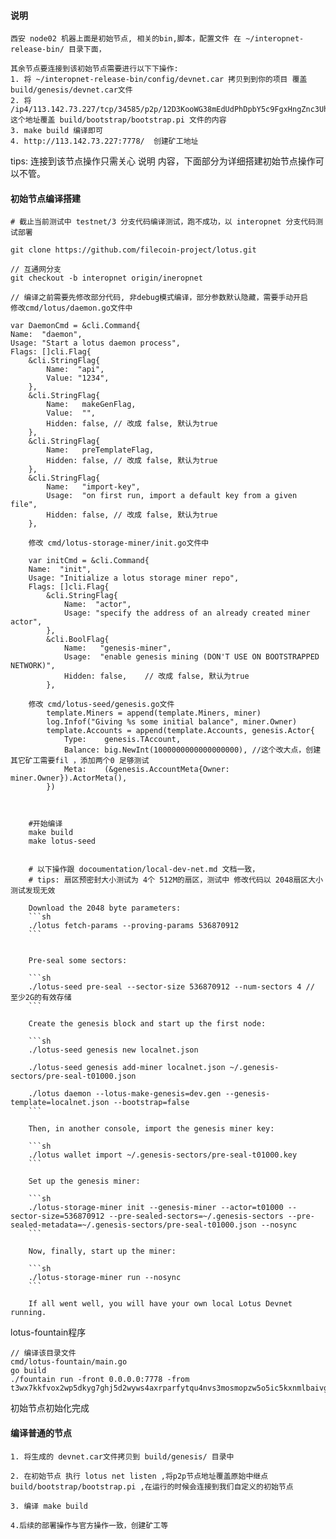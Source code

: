 #### 说明

    西安 node02 机器上面是初始节点, 相关的bin,脚本，配置文件 在 ~/interopnet-release-bin/ 目录下面，
    
    其余节点要连接到该初始节点需要进行以下下操作:
    1. 将 ~/interopnet-release-bin/config/devnet.car 拷贝到到你的项目 覆盖 build/genesis/devnet.car文件
    2. 将 /ip4/113.142.73.227/tcp/34585/p2p/12D3KooWG38mEdUdPhDpbY5c9FgxHngZnc3UhWsp4SC9sBgJTyH2    这个地址覆盖 build/bootstrap/bootstrap.pi 文件的内容
    3. make build 编译即可
    4. http://113.142.73.227:7778/  创建矿工地址
   

tips: 连接到该节点操作只需关心 说明 内容，下面部分为详细搭建初始节点操作可以不管。

#### 初始节点编译搭建

    # 截止当前测试中 testnet/3 分支代码编译测试，跑不成功，以 interopnet 分支代码测试部署

    git clone https://github.com/filecoin-project/lotus.git
    
    // 互通网分支
    git checkout -b interopnet origin/ineropnet

    // 编译之前需要先修改部分代码, 非debug模式编译，部分参数默认隐藏，需要手动开启
    修改cmd/lotus/daemon.go文件中

    var DaemonCmd = &cli.Command{
	Name:  "daemon",
	Usage: "Start a lotus daemon process",
	Flags: []cli.Flag{
		&cli.StringFlag{
			Name:  "api",
			Value: "1234",
		},
		&cli.StringFlag{
			Name:   makeGenFlag,
			Value:  "",
			Hidden: false, // 改成 false, 默认为true
		},
		&cli.StringFlag{
			Name:   preTemplateFlag,
			Hidden: false, // 改成 false, 默认为true
		},
		&cli.StringFlag{
			Name:   "import-key",
			Usage:  "on first run, import a default key from a given file",
			Hidden: false, // 改成 false, 默认为true
		},

        修改 cmd/lotus-storage-miner/init.go文件中
    
        var initCmd = &cli.Command{
        Name:  "init",
        Usage: "Initialize a lotus storage miner repo",
        Flags: []cli.Flag{
            &cli.StringFlag{
                Name:  "actor",
                Usage: "specify the address of an already created miner actor",
            },
            &cli.BoolFlag{
                Name:   "genesis-miner",
                Usage:  "enable genesis mining (DON'T USE ON BOOTSTRAPPED NETWORK)",
                Hidden: false,    // 改成 false, 默认为true
            },

        修改 cmd/lotus-seed/genesis.go文件
        	template.Miners = append(template.Miners, miner)
			log.Infof("Giving %s some initial balance", miner.Owner)
			template.Accounts = append(template.Accounts, genesis.Actor{
				Type:    genesis.TAccount,
				Balance: big.NewInt(1000000000000000000), //这个改大点，创建其它矿工需要fil ，添加两个0 足够测试
				Meta:    (&genesis.AccountMeta{Owner: miner.Owner}).ActorMeta(),
			})



        #开始编译
        make build
        make lotus-seed


        # 以下操作跟 docoumentation/local-dev-net.md 文档一致，
        # tips: 扇区预密封大小测试为 4个 512M的扇区，测试中 修改代码以 2048扇区大小测试发现无效

        Download the 2048 byte parameters:
        ```sh
        ./lotus fetch-params --proving-params 536870912
        ```


        Pre-seal some sectors:

        ```sh
        ./lotus-seed pre-seal --sector-size 536870912 --num-sectors 4 // 至少2G的有效存储 
        ```

        Create the genesis block and start up the first node:

        ```sh
        ./lotus-seed genesis new localnet.json
        
        ./lotus-seed genesis add-miner localnet.json ~/.genesis-sectors/pre-seal-t01000.json
        
        ./lotus daemon --lotus-make-genesis=dev.gen --genesis-template=localnet.json --bootstrap=false
        ```

        Then, in another console, import the genesis miner key:

        ```sh
        ./lotus wallet import ~/.genesis-sectors/pre-seal-t01000.key
        ```

        Set up the genesis miner:

        ```sh
        ./lotus-storage-miner init --genesis-miner --actor=t01000 --sector-size=536870912 --pre-sealed-sectors=~/.genesis-sectors --pre-sealed-metadata=~/.genesis-sectors/pre-seal-t01000.json --nosync
        ```

        Now, finally, start up the miner:

        ```sh
        ./lotus-storage-miner run --nosync
        ```

        If all went well, you will have your own local Lotus Devnet running.

lotus-fountain程序

    // 编译该目录文件
    cmd/lotus-fountain/main.go
    go build
    ./fountain run -front 0.0.0.0:7778 -from t3wx7kkfvox2wp5dkyg7ghj5d2wyws4axrparfytqu4nvs3mosmopzw5o5ic5kxnmlbaivgob6rww5fcsygj6q

初始节点初始化完成

#### 编译普通的节点

    1. 将生成的 devnet.car文件拷贝到 build/genesis/ 目录中

    2. 在初始节点 执行 lotus net listen ,将p2p节点地址覆盖原始中继点 build/bootstrap/bootstrap.pi ,在运行的时候会连接到我们自定义的初始节点
    
    3. 编译 make build

    4.后续的部署操作与官方操作一致，创建矿工等




